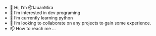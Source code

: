 - 👋 Hi, I’m @1JuanMira
- 👀 I’m interested in dev programing
- 🌱 I’m currently learning python
- 💞️ I’m looking to collaborate on any projects to gain some experience.
- 📫 How to reach me ...

<!---
1JuanMira/1JuanMira is a ✨ special ✨ repository because its `README.md` (this file) appears on your GitHub profile.
You can click the Preview link to take a look at your changes.
--->
